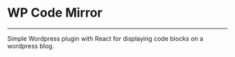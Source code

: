 # WP Code Mirror
---
Simple Wordpress plugin with React for displaying code blocks on a wordpress blog.